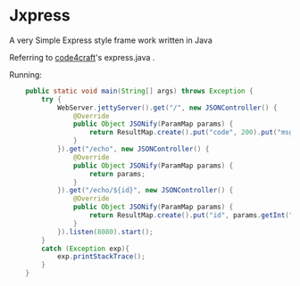 # Jxpress
A very Simple Express style frame work written in Java

Referring to [code4craft](https://github.com/code4craft)'s express.java .

Running:

```Java
    public static void main(String[] args) throws Exception {
        try {
            WebServer.jettyServer().get("/", new JSONController() {
                @Override
                public Object JSONify(ParamMap params) {
                    return ResultMap.create().put("code", 200).put("msg", "ok");
                }
            }).get("/echo", new JSONController() {
                @Override
                public Object JSONify(ParamMap params) {
                    return params;
                }
            }).get("/echo/${id}", new JSONController() {
                @Override
                public Object JSONify(ParamMap params) {
                    return ResultMap.create().put("id", params.getInt("id"));
                }
            }).listen(8080).start();
        }
        catch (Exception exp){
            exp.printStackTrace();
        }
    }
```
